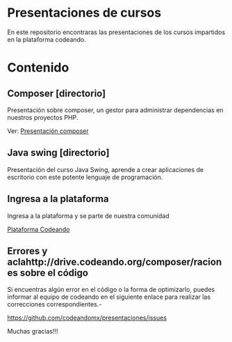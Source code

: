 Presentaciones de cursos
===

En este repositorio encontraras las presentaciones de los cursos impartidos en la plataforma codeando.

# Contenido

## Composer [directorio]

Presentación sobre composer, un gestor para administrar dependencias en nuestros proyectos PHP.

Ver: [Presentación composer](http://drive.codeando.org/composer/)

## Java swing [directorio]

Presentación del curso Java Swing, aprende a crear aplicaciones de escritorio con este potente lenguaje de programación.

## Ingresa a la plataforma

Ingresa a la plataforma y se parte de nuestra comunidad

[Plataforma Codeando](http://codeando.org)

## Errores y aclahttp://drive.codeando.org/composer/raciones sobre el código

Si encuentras algún error en el código o la forma de optimizarlo, puedes informar al equipo de codeando en el siguiente enlace para realizar las correcciones correspondientes.-

<a href="https://github.com/codeandomx/presentaciones/issues">https://github.com/codeandomx/presentaciones/issues</a>

Muchas gracias!!!